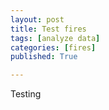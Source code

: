 ```yaml
---
layout: post
title: Test fires
tags: [analyze data]
categories: [fires]
published: True

---
```


Testing
